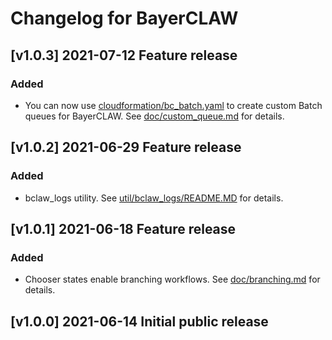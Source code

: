 # Changelog for BayerCLAW

## [v1.0.3] 2021-07-12 Feature release
### Added
- You can now use [cloudformation/bc_batch.yaml]() to create custom Batch queues for BayerCLAW. See
  [doc/custom_queue.md]() for details.

## [v1.0.2] 2021-06-29 Feature release
### Added
- bclaw_logs utility. See [util/bclaw_logs/README.MD]() for details.

## [v1.0.1] 2021-06-18 Feature release
### Added
- Chooser states enable branching workflows. See [doc/branching.md]() for details.

## [v1.0.0] 2021-06-14 Initial public release
